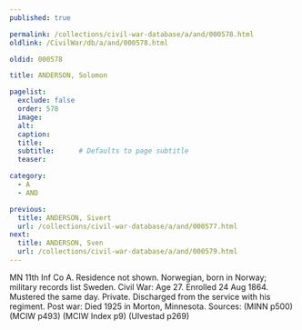 ```yaml
---
published: true

permalink: /collections/civil-war-database/a/and/000578.html
oldlink: /CivilWar/db/a/and/000578.html

oldid: 000578

title: ANDERSON, Solomon

pagelist:
  exclude: false
  order: 578
  image: 
  alt:
  caption:
  title:
  subtitle:      # Defaults to page subtitle
  teaser:

category: 
  - A 
  - AND

previous:
  title: ANDERSON, Sivert
  url: /collections/civil-war-database/a/and/000577.html  
next:
  title: ANDERSON, Sven
  url: /collections/civil-war-database/a/and/000579.html   
---
```

MN 11th Inf Co A. Residence not shown. Norwegian, born in Norway; military records list Sweden. Civil War: Age 27. Enrolled 24 Aug 1864. Mustered the same day. Private. Discharged from the service with his regiment. Post war: Died 1925 in Morton, Minnesota. Sources: (MINN p500) (MCIW p493) (MCIW Index p9) (Ulvestad p269)